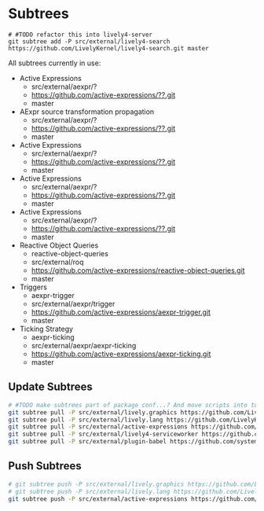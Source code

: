 # Subtrees

```
# #TODO refactor this into lively4-server
git subtree add -P src/external/lively4-search https://github.com/LivelyKernel/lively4-search.git master
```

All subtrees currently in use:

- Active Expressions
  - src/external/aexpr/?
  - https://github.com/active-expressions/??.git
  - master
- AExpr source transformation propagation
  - src/external/aexpr/?
  - https://github.com/active-expressions/??.git
  - master
- Active Expressions
  - src/external/aexpr/?
  - https://github.com/active-expressions/??.git
  - master
- Active Expressions
  - src/external/aexpr/?
  - https://github.com/active-expressions/??.git
  - master
- Active Expressions
  - src/external/aexpr/?
  - https://github.com/active-expressions/??.git
  - master
- Reactive Object Queries
  - reactive-object-queries
  - src/external/roq
  - https://github.com/active-expressions/reactive-object-queries.git
  - master
- Triggers
  - aexpr-trigger
  - src/external/aexpr/trigger
  - https://github.com/active-expressions/aexpr-trigger.git
  - master
- Ticking Strategy
  - aexpr-ticking
  - src/external/aexpr/aexpr-ticking
  - https://github.com/active-expressions/aexpr-ticking.git
  - master

## Update Subtrees

```bash
# #TODO make subtrees part of package conf...? And move scripts into tools such as lively-sync and the lively4-server...
git subtree pull -P src/external/lively.graphics https://github.com/LivelyKernel/lively.graphics.git master
git subtree pull -P src/external/lively.lang https://github.com/LivelyKernel/lively.lang.git master
git subtree pull -P src/external/active-expressions https://github.com/LivelyKernel/active-expressions.git master
git subtree pull -P src/external/lively4-serviceworker https://github.com/LivelyKernel/lively4-serviceworker master
git subtree pull -P src/external/plugin-babel https://github.com/systemjs/plugin-babel.git master
```

## Push Subtrees

```bash
# git subtree push -P src/external/lively.graphics https://github.com/LivelyKernel/lively.graphics.git master
# git subtree push -P src/external/lively.lang https://github.com/LivelyKernel/lively.lang.git master
git subtree push -P src/external/active-expressions https://github.com/LivelyKernel/active-expressions.git master
```

